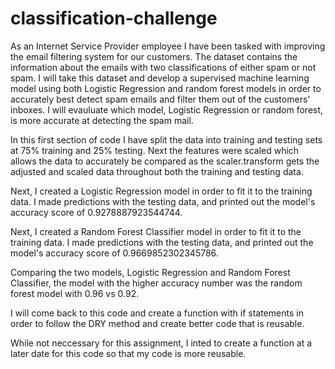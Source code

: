 # classification-challenge

As an Internet Service Provider employee I have been tasked with improving the email filtering system for our customers. The dataset contains the information about the emails with two classifications of either spam or not spam. I will take this dataset and develop a supervised machine learning model using both Logistic Regression and random forest models in order to accurately best detect spam emails and filter them out of the customers' inboxes. I will evauluate which model, Logistic Regression or random forest, is more accurate at detecting the spam mail. 

In this first section of code I have split the data into training and testing sets at 75% training and 25% testing. Next the features were scaled which allows the data to accurately be compared as the scaler.transform gets the adjusted and scaled data throughout both the training and testing data. 

Next, I created a Logistic Regression model in order to fit it to the training data. I made predictions with the testing data, and printed out the model's accuracy score of 0.9278887923544744.

Next, I created a Random Forest Classifier model in order to fit it to the training data. I made predictions with the testing data, and printed out the model's accuracy score of 0.9669852302345786.

Comparing the two models, Logistic Regression and Random Forest Classifier, the model with the higher accuracy number was the random forest model with 0.96 vs 0.92. 

I will come back to this code and create a function with if statements in order to follow the DRY method and create better code that is reusable. 

While not neccessary for this assignment, I inted to create a function at a later date for this code so that my code is more reusable.  
